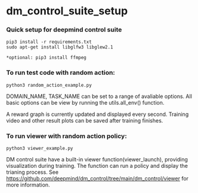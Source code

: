# dm_control_suite_setup

### Quick setup for deepmind control suite

```
pip3 install -r requirements.txt
sudo apt-get install libglfw3 libglew2.1

*optional: pip3 install ffmpeg
```

### To run test code with random action:
```
python3 random_action_example.py
```
DOMAIN_NAME, TASK_NAME can be set to a range of avaliable options. All basic options can be view by running the utils.all_env() function.

A reward graph is currently updated and displayed every second. Training video and other result plots can be saved after training finishes.

### To run viewer with random action policy:
```
python3 viewer_example.py
```
DM control suite have a built-in viewer function(viewer_launch), providing visualization during training. The function can run a policy and display the trianing process. See https://github.com/deepmind/dm_control/tree/main/dm_control/viewer for more information.